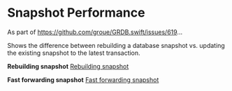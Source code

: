 # Snapshot Performance

As part of https://github.com/groue/GRDB.swift/issues/619...

Shows the difference between rebuilding a database snapshot vs. updating the
existing snapshot to the latest transaction.


**Rebuilding snapshot**
[Rebuilding snapshot](/images/rebuilding_snapshot.png)

**Fast forwarding snapshot**
[Fast forwarding snapshot](/images/fast_forwarding_snapshot.png)

